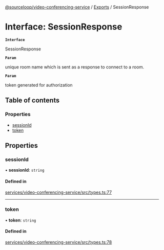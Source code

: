 [@sourceloop/video-conferencing-service](../README.md) / [Exports](../modules.md) / SessionResponse

# Interface: SessionResponse

**`Interface`**

SessionResponse

**`Param`**

unique room name which is sent as a response to connect to a room.

**`Param`**

token generated for authorization

## Table of contents

### Properties

- [sessionId](SessionResponse.md#sessionid)
- [token](SessionResponse.md#token)

## Properties

### sessionId

• **sessionId**: `string`

#### Defined in

[services/video-conferencing-service/src/types.ts:77](https://github.com/sourcefuse/loopback4-microservice-catalog/blob/77bb890a2/services/video-conferencing-service/src/types.ts#L77)

___

### token

• **token**: `string`

#### Defined in

[services/video-conferencing-service/src/types.ts:78](https://github.com/sourcefuse/loopback4-microservice-catalog/blob/77bb890a2/services/video-conferencing-service/src/types.ts#L78)
